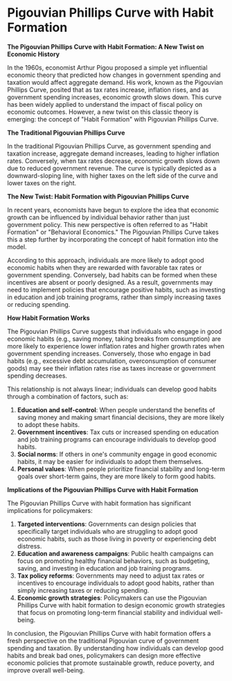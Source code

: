 # Pigouvian Phillips Curve with Habit Formation

**The Pigouvian Phillips Curve with Habit Formation: A New Twist on Economic History**

In the 1960s, economist Arthur Pigou proposed a simple yet influential economic theory that predicted how changes in government spending and taxation would affect aggregate demand. His work, known as the Pigouvian Phillips Curve, posited that as tax rates increase, inflation rises, and as government spending increases, economic growth slows down. This curve has been widely applied to understand the impact of fiscal policy on economic outcomes. However, a new twist on this classic theory is emerging: the concept of "Habit Formation" with Pigouvian Phillips Curve.

**The Traditional Pigouvian Phillips Curve**

In the traditional Pigouvian Phillips Curve, as government spending and taxation increase, aggregate demand increases, leading to higher inflation rates. Conversely, when tax rates decrease, economic growth slows down due to reduced government revenue. The curve is typically depicted as a downward-sloping line, with higher taxes on the left side of the curve and lower taxes on the right.

**The New Twist: Habit Formation with Pigouvian Phillips Curve**

In recent years, economists have begun to explore the idea that economic growth can be influenced by individual behavior rather than just government policy. This new perspective is often referred to as "Habit Formation" or "Behavioral Economics." The Pigouvian Phillips Curve takes this a step further by incorporating the concept of habit formation into the model.

According to this approach, individuals are more likely to adopt good economic habits when they are rewarded with favorable tax rates or government spending. Conversely, bad habits can be formed when these incentives are absent or poorly designed. As a result, governments may need to implement policies that encourage positive habits, such as investing in education and job training programs, rather than simply increasing taxes or reducing spending.

**How Habit Formation Works**

The Pigouvian Phillips Curve suggests that individuals who engage in good economic habits (e.g., saving money, taking breaks from consumption) are more likely to experience lower inflation rates and higher growth rates when government spending increases. Conversely, those who engage in bad habits (e.g., excessive debt accumulation, overconsumption of consumer goods) may see their inflation rates rise as taxes increase or government spending decreases.

This relationship is not always linear; individuals can develop good habits through a combination of factors, such as:

1. **Education and self-control**: When people understand the benefits of saving money and making smart financial decisions, they are more likely to adopt these habits.
2. **Government incentives**: Tax cuts or increased spending on education and job training programs can encourage individuals to develop good habits.
3. **Social norms**: If others in one's community engage in good economic habits, it may be easier for individuals to adopt them themselves.
4. **Personal values**: When people prioritize financial stability and long-term goals over short-term gains, they are more likely to form good habits.

**Implications of the Pigouvian Phillips Curve with Habit Formation**

The Pigouvian Phillips Curve with habit formation has significant implications for policymakers:

1. **Targeted interventions**: Governments can design policies that specifically target individuals who are struggling to adopt good economic habits, such as those living in poverty or experiencing debt distress.
2. **Education and awareness campaigns**: Public health campaigns can focus on promoting healthy financial behaviors, such as budgeting, saving, and investing in education and job training programs.
3. **Tax policy reforms**: Governments may need to adjust tax rates or incentives to encourage individuals to adopt good habits, rather than simply increasing taxes or reducing spending.
4. **Economic growth strategies**: Policymakers can use the Pigouvian Phillips Curve with habit formation to design economic growth strategies that focus on promoting long-term financial stability and individual well-being.

In conclusion, the Pigouvian Phillips Curve with habit formation offers a fresh perspective on the traditional Pigouvian curve of government spending and taxation. By understanding how individuals can develop good habits and break bad ones, policymakers can design more effective economic policies that promote sustainable growth, reduce poverty, and improve overall well-being.
